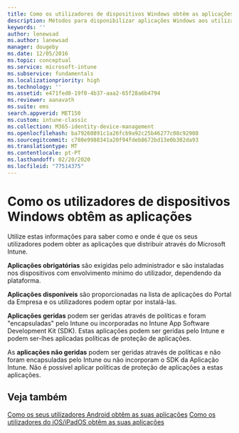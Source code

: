 ```yaml
---
title: Como os utilizadores de dispositivos Windows obtêm as aplicações
description: Métodos para disponibilizar aplicações Windows aos utilizadores
keywords: ''
author: lenewsad
ms.author: lanewsad
manager: dougeby
ms.date: 12/05/2016
ms.topic: conceptual
ms.service: microsoft-intune
ms.subservice: fundamentals
ms.localizationpriority: high
ms.technology: ''
ms.assetid: e471fed8-19f0-4b37-aaa2-65f28a6b4794
ms.reviewer: aanavath
ms.suite: ems
search.appverid: MET150
ms.custom: intune-classic
ms.collection: M365-identity-device-management
ms.openlocfilehash: ba79260891c1a26fcb9a92c25b46277c08c92908
ms.sourcegitcommit: c780e9988341a20f94fdeb8672bd13e0b302da93
ms.translationtype: MT
ms.contentlocale: pt-PT
ms.lasthandoff: 02/20/2020
ms.locfileid: "77514375"
---
```

# <a name="how-your-windows-users-get-their-apps"></a>Como os utilizadores de dispositivos Windows obtêm as aplicações

Utilize estas informações para saber como e onde é que os seus utilizadores podem obter as aplicações que distribuir através do Microsoft Intune.

**Aplicações obrigatórias** são exigidas pelo administrador e são instaladas nos dispositivos com envolvimento mínimo do utilizador, dependendo da plataforma.

**Aplicações disponíveis** são proporcionadas na lista de aplicações do Portal da Empresa e os utilizadores podem optar por instalá-las.

**Aplicações geridas** podem ser geridas através de políticas e foram "encapsuladas" pelo Intune ou incorporadas no Intune App Software Development Kit (SDK). Estas aplicações podem ser geridas pelo Intune e podem ser-lhes aplicadas políticas de proteção de aplicações.

As **aplicações não geridas** podem ser geridas através de políticas e não foram encapsuladas pelo Intune ou não incorporam o SDK da Aplicação Intune. Não é possível aplicar políticas de proteção de aplicações a estas aplicações.

## <a name="see-also"></a>Veja também

[Como os seus utilizadores Android obtêm as suas aplicações](end-user-apps-android.md)
[Como os utilizadores do iOS/iPadOS obtêm as suas aplicações](end-user-apps-android.md)
